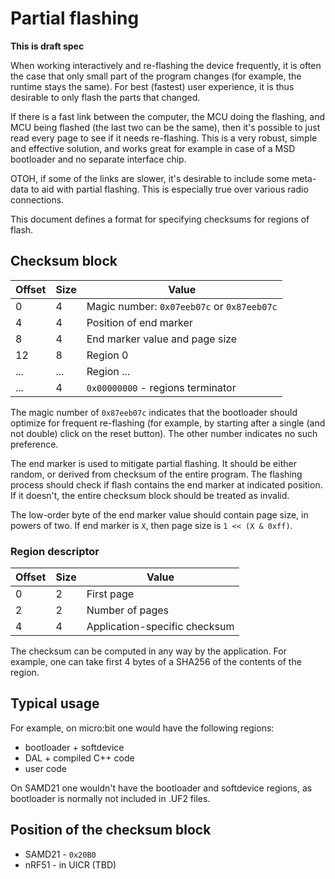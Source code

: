 # Partial flashing

**This is draft spec**

When working interactively and re-flashing the device frequently, it is often
the case that only small part of the program changes (for example, the runtime
stays the same). For best (fastest) user experience, it is thus desirable to
only flash the parts that changed.

If there is a fast link between the computer, the MCU doing the flashing,
and MCU being flashed (the last two can be the same), then it's possible
to just read every page to see if it needs re-flashing. This is a very robust,
simple and effective solution, and works great for example in
case of a MSD bootloader and no separate interface chip.

OTOH, if some of the links are slower, it's desirable to include some meta-data
to aid with partial flashing. This is especially true over various radio connections.

This document defines a format for specifying checksums for regions of flash.

## Checksum block

| Offset | Size | Value                                             |
|--------|------|---------------------------------------------------|
| 0      | 4    | Magic number: `0x07eeb07c` or `0x87eeb07c`        |
| 4      | 4    | Position of end marker                            |
| 8      | 4    | End marker value and page size                    |
| 12     | 8    | Region 0                                          |
| ...    | ...  | Region ...                                        |
| ...    | 4    | `0x00000000` - regions terminator                 |

The magic number of `0x87eeb07c` indicates that the bootloader
should optimize for frequent re-flashing (for example, by starting after a
single (and not double) click on the reset button).  The other number
indicates no such preference.

The end marker is used to mitigate partial flashing. It should be
either random, or derived from checksum of the entire program.
The flashing process should check if flash contains the end marker
at indicated position. If it doesn't, the entire checksum block
should be treated as invalid.

The low-order byte of the end marker value should contain page size,
in powers of two. If end marker is `X`, then page size is `1 << (X & 0xff)`.

### Region descriptor

| Offset | Size | Value                                             |
|--------|------|---------------------------------------------------|
| 0      | 2    | First page                                        |
| 2      | 2    | Number of pages                                   |
| 4      | 4    | Application-specific checksum                     |

The checksum can be computed in any way by the application.
For example, one can take first 4 bytes of a SHA256 of the contents of
the region.

## Typical usage

For example, on micro:bit one would have the following regions:
* bootloader + softdevice
* DAL + compiled C++ code
* user code

On SAMD21 one wouldn't have the bootloader and softdevice regions, as bootloader is normally
not included in .UF2 files.

## Position of the checksum block

* SAMD21 - `0x20B0`
* nRF51 - in UICR (TBD)
